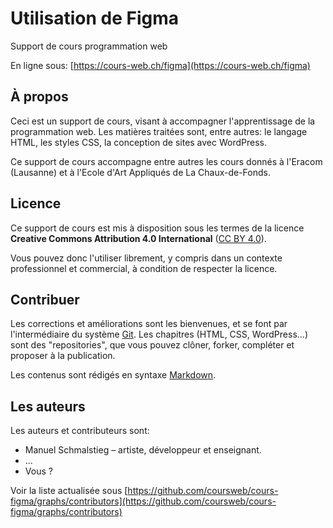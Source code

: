 # Utilisation de Figma

Support de cours programmation web

En ligne sous: [https://cours-web.ch/figma](https://cours-web.ch/figma)

## À propos

Ceci est un support de cours, visant à accompagner l'apprentissage de la programmation web. Les matières traitées sont, entre autres: le langage HTML, les styles CSS, la conception de sites avec WordPress.

Ce support de cours accompagne entre autres les cours donnés à l'Eracom (Lausanne) et à l'Ecole d'Art Appliqués de La Chaux-de-Fonds.

## Licence

Ce support de cours est mis à disposition sous les termes de la licence **Creative Commons Attribution 4.0 International** ([CC BY 4.0](https://creativecommons.org/licenses/by/4.0/deed.fr)).

Vous pouvez donc l'utiliser librement, y compris dans un contexte professionnel et commercial, à condition de respecter la licence.

## Contribuer

Les corrections et améliorations sont les bienvenues, et se font par l'intermédiaire du système [Git](http://cours-web.ch/git/). Les chapitres (HTML, CSS, WordPress...) sont des "repositories", que vous pouvez clôner, forker, compléter et proposer à la publication.

Les contenus sont rédigés en syntaxe [Markdown](http://cours-web.ch/divers/markdown/).

## Les auteurs

Les auteurs et contributeurs sont:

* Manuel Schmalstieg – artiste, développeur et enseignant.
* ...
* Vous ?

Voir la liste actualisée sous [https://github.com/coursweb/cours-figma/graphs/contributors](https://github.com/coursweb/cours-figma/graphs/contributors)

